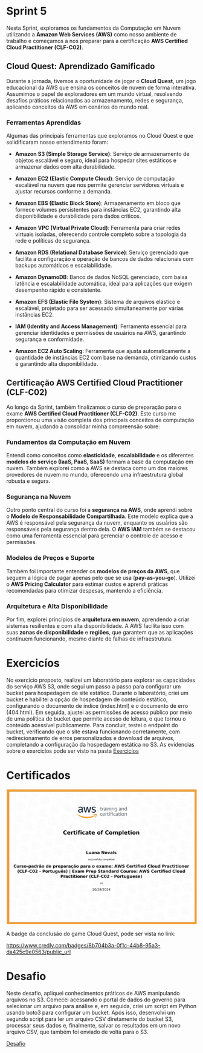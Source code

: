 # Sprint 5

Nesta Sprint, exploramos os fundamentos da Computação em Nuvem utilizando a **Amazon Web Services (AWS)** como nosso ambiente de trabalho e começamos a nos preparar para a certificação **AWS Certified Cloud Practitioner (CLF-C02)**.

## Cloud Quest: Aprendizado Gamificado

Durante a jornada, tivemos a oportunidade de jogar o **Cloud Quest**, um jogo educacional da AWS que ensina os conceitos de nuvem de forma interativa. Assumimos o papel de exploradores em um mundo virtual, resolvendo desafios práticos relacionados ao armazenamento, redes e segurança, aplicando conceitos da AWS em cenários do mundo real. 

### Ferramentas Aprendidas

Algumas das principais ferramentas que exploramos no Cloud Quest e que solidificaram nosso entendimento foram:

- **Amazon S3 (Simple Storage Service)**: Serviço de armazenamento de objetos escalável e seguro, ideal para hospedar sites estáticos e armazenar dados com alta durabilidade.
  
- **Amazon EC2 (Elastic Compute Cloud)**: Serviço de computação escalável na nuvem que nos permite gerenciar servidores virtuais e ajustar recursos conforme a demanda.

- **Amazon EBS (Elastic Block Store)**: Armazenamento em bloco que fornece volumes persistentes para instâncias EC2, garantindo alta disponibilidade e durabilidade para dados críticos.

- **Amazon VPC (Virtual Private Cloud)**: Ferramenta para criar redes virtuais isoladas, oferecendo controle completo sobre a topologia da rede e políticas de segurança.

- **Amazon RDS (Relational Database Service)**: Serviço gerenciado que facilita a configuração e operação de bancos de dados relacionais com backups automáticos e escalabilidade.

- **Amazon DynamoDB**: Banco de dados NoSQL gerenciado, com baixa latência e escalabilidade automática, ideal para aplicações que exigem desempenho rápido e consistente.

- **Amazon EFS (Elastic File System)**: Sistema de arquivos elástico e escalável, projetado para ser acessado simultaneamente por várias instâncias EC2.

- **IAM (Identity and Access Management)**: Ferramenta essencial para gerenciar identidades e permissões de usuários na AWS, garantindo segurança e conformidade.

- **Amazon EC2 Auto Scaling**: Ferramenta que ajusta automaticamente a quantidade de instâncias EC2 com base na demanda, otimizando custos e garantindo alta disponibilidade.

## Certificação AWS Certified Cloud Practitioner (CLF-C02)

Ao longo da Sprint, também finalizamos o curso de preparação para o exame **AWS Certified Cloud Practitioner (CLF-C02)**. Este curso me proporcionou uma visão completa dos principais conceitos de computação em nuvem, ajudando a consolidar minha compreensão sobre:

### Fundamentos da Computação em Nuvem

Entendi como conceitos como **elasticidade**, **escalabilidade** e os diferentes **modelos de serviço (IaaS, PaaS, SaaS)** formam a base da computação em nuvem. Também explorei como a AWS se destaca como um dos maiores provedores de nuvem no mundo, oferecendo uma infraestrutura global robusta e segura.

### Segurança na Nuvem

Outro ponto central do curso foi a **segurança na AWS**, onde aprendi sobre o **Modelo de Responsabilidade Compartilhada**. Este modelo explica que a AWS é responsável pela segurança da nuvem, enquanto os usuários são responsáveis pela segurança dentro dela. O **AWS IAM** também se destacou como uma ferramenta essencial para gerenciar o controle de acesso e permissões.

### Modelos de Preços e Suporte

Também foi importante entender os **modelos de preços da AWS**, que seguem a lógica de pagar apenas pelo que se usa (**pay-as-you-go**). Utilizei o **AWS Pricing Calculator** para estimar custos e aprendi práticas recomendadas para otimizar despesas, mantendo a eficiência.

### Arquitetura e Alta Disponibilidade

Por fim, explorei princípios de **arquitetura em nuvem**, aprendendo a criar sistemas resilientes e com alta disponibilidade. A AWS facilita isso com suas **zonas de disponibilidade** e **regiões**, que garantem que as aplicações continuem funcionando, mesmo diante de falhas de infraestrutura.

# Exercicíos
No exercício proposto, realizei um laboratório para explorar as capacidades do serviço AWS S3, onde segui um passo a passo para configurar um bucket para hospedagem de site estático. Durante o laboratório, criei um bucket e habilitei a opção de hospedagem de conteúdo estático, configurando o documento de índice (index.html) e o documento de erro (404.html). Em seguida, ajustei as permissões de acesso público por meio de uma política de bucket que permite acesso de leitura, o que tornou o conteúdo acessível publicamente. Para concluir, testei o endpoint do bucket, verificando que o site estava funcionando corretamente, com redirecionamento de erros personalizados e download de arquivos, completando a configuração da hospedagem estática no S3.
As evidencias sobre o exercicíos pode ser visto na pasta [Exercicíos](./exercicios)

# Certificados

![Certificado AWS](/Sprint_5/certificados/certificado.png)

A badge da conclusão do game Cloud Quest, pode ser vista no link:

https://www.credly.com/badges/8b704b3a-0f1c-44b8-95a3-da425c9e0563/public_url

# Desafio

Neste desafio, apliquei conhecimentos práticos de AWS manipulando arquivos no S3. Comecei acessando o portal de dados do governo para selecionar um arquivo para análise e, em seguida, criei um script em Python usando boto3 para configurar um bucket. Após isso, desenvolvi um segundo script para ler um arquivo CSV diretamente do bucket S3, processar seus dados e, finalmente, salvar os resultados em um novo arquivo CSV, que também foi enviado de volta para o S3.

[Desafio](./desafio/README.md)
